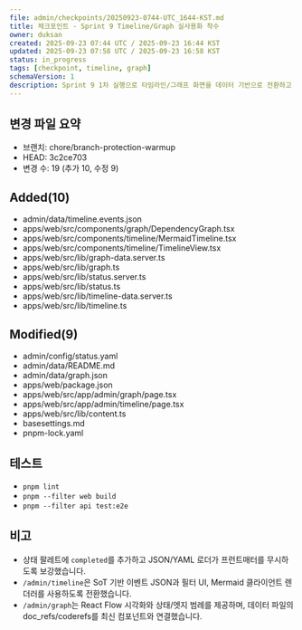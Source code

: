 ```yaml
---
file: admin/checkpoints/20250923-0744-UTC_1644-KST.md
title: 체크포인트 - Sprint 9 Timeline/Graph 실사용화 착수
owner: duksan
created: 2025-09-23 07:44 UTC / 2025-09-23 16:44 KST
updated: 2025-09-23 07:58 UTC / 2025-09-23 16:58 KST
status: in_progress
tags: [checkpoint, timeline, graph]
schemaVersion: 1
description: Sprint 9 1차 실행으로 타임라인/그래프 화면을 데이터 기반으로 전환하고 상태 팔레트를 확장한 내역. branch=chore/branch-protection-warmup, head=3c2ce703
---
```


## 변경 파일 요약
- 브랜치: chore/branch-protection-warmup
- HEAD: 3c2ce703
- 변경 수: 19 (추가 10, 수정 9)

## Added(10)
- admin/data/timeline.events.json
- apps/web/src/components/graph/DependencyGraph.tsx
- apps/web/src/components/timeline/MermaidTimeline.tsx
- apps/web/src/components/timeline/TimelineView.tsx
- apps/web/src/lib/graph-data.server.ts
- apps/web/src/lib/graph.ts
- apps/web/src/lib/status.server.ts
- apps/web/src/lib/status.ts
- apps/web/src/lib/timeline-data.server.ts
- apps/web/src/lib/timeline.ts

## Modified(9)
- admin/config/status.yaml
- admin/data/README.md
- admin/data/graph.json
- apps/web/package.json
- apps/web/src/app/admin/graph/page.tsx
- apps/web/src/app/admin/timeline/page.tsx
- apps/web/src/lib/content.ts
- basesettings.md
- pnpm-lock.yaml

## 테스트
- `pnpm lint`
- `pnpm --filter web build`
- `pnpm --filter api test:e2e`

## 비고
- 상태 팔레트에 `completed`를 추가하고 JSON/YAML 로더가 프런트매터를 무시하도록 보강했습니다.
- `/admin/timeline`은 SoT 기반 이벤트 JSON과 필터 UI, Mermaid 클라이언트 렌더러를 사용하도록 전환했습니다.
- `/admin/graph`는 React Flow 시각화와 상태/엣지 범례를 제공하며, 데이터 파일의 doc_refs/coderefs를 최신 컴포넌트와 연결했습니다.
